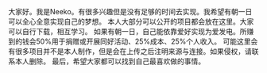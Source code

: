 大家好。我是Neeko。有很多兴趣但是没有足够的时间去实现。我希望有朝一日可以全心全意实现自己的梦想。
本人大部分可以公开的项目都会放在这里。大家可以自行下载，相互学习。
如果有朝一日，自己能依靠爱好实现为爱发电。所赚到的钱会50%用于捐赠或开展同好活动、25%成本、25%个人收入。
可能这里会有很多项目并不是本人制作，但是会在上传之后注明来源与连接。如果侵权，请联系本人删除。
最后，希望大家都可以找到自己最喜欢做的事情。
